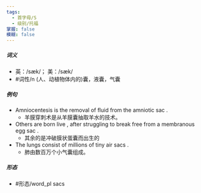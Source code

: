 ```yaml
---
tags:
  - 首字母/S
  - 级别/托福
掌握: false
模糊: false
---
```

##### 词义
- 英：/sæk/； 美：/sæk/
- #词性/n  (人、动植物体内的)囊，液囊，气囊
##### 例句
- Amniocentesis is the removal of fluid from the amniotic sac .
	- 羊膜穿刺术是从羊膜囊抽取羊水的技术。
- Others are born live , after struggling to break free from a membranous egg sac .
	- 其余的是冲破膜状蛋囊而出生的
- The lungs consist of millions of tiny air sacs .
	- 肺由数百万个小气囊组成。
##### 形态
- #形态/word_pl sacs

